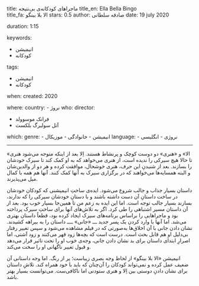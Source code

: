 
title: ماجراهای کودکانه‌ی بی‌نتیجه
title_en: Ella Bella Bingo  
title_fa: الا بلا بینگو
stars: 0.5
author: صادقه سلطانی
date: 19 july 2020

duration: 1:15

keywords:
  - انیمیشن
  - کودکانه

tags:
  - انیمیشن
  - کودکانه  

when:
  created: 2020

where:
  country:
    - نروژ
who:
  director: 
  - فرانک موسوولد
  - آتل سولبرگ بلکسث

which:
  genre:
    - انیمیشن
    - خانوادگی
    - موزیکال
  language: 
    - نروژی
    - انگلیسی

---

«الا» و «هنری» دو دوست کوچک و پرنشاط هستند. اِلا بعد از اینکه متوجه می‌شود هنری تا حالا هیچ سیرکی را ندیده است، از هنری می‌خواهد که به او کمک کند تا سیرک خودشان را بسازند. بعد از شنیدنِ این حرف، هنری خوشحال، موافقت کرده و هر دو از والدین‌شان و البته همسایه‌‌ها می‌خواهند که در برگزاری سیرک به آنها کمک کنند. آنها هم همه با کمال میل می‌پذیرند.

داستان بسیار جذاب و جالب شروع می‌شود. ایده‌ی ساختِ انیمیشنی که کودکان خودشان در ساخت داستانِ آن دست داشته باشند و با دستانِ خودشان سیرکی را که ندارند، بسازند بسیار جالب توجه است. اما این ایده به زعم من تا همین‌جا بسیار خوب بود. بعد از آن داستان مسیر اشتباهی را طی کرد. اگر به تلاش‌های آنها برای ساختِ سیرک پرداخته بود و ماجراهایی را براساس برنامه‌های سیرک ایجاد کرده بود، قطعاً داستان بهتری می‌شد. اما آنها با وارد کردن یک پسر جدید ـــ «جانی» ــــ داستان را به بیراهه کشیدند. نشان دادن جانی با آن اخلاق‌ها به‌صورتی که در فیلم مشاهده می‌شود و سپس تغییر رفتار بی‌دلیل او هم قابل بحث است. درست است که بچه‌ها زود قهر می‌کنند و زود آشتی، اما اصرارِ ابتدای داستان برای بد نشان دادن جانی، وجه‌ی خوب او را تحت تاثیر قرار می‌دهد و قبول تغییر ناگهانی او را سخت می‌کند.

انیمیشن «الا بلا بینگو» از لحاظ وجه بصری زیباست؛ پر از رنگ. اما وجه داستانی‌ آن ضعیف عمل کرده و نمی‌تواند کودکان را آن‌چنان که باید با خود همراه کند. تلاشِ داستان برای نشان دادنِ دوستی بین اِلا و هنری ستودنی اما ناکافی‌ست. می‌توانست بسیار بهتر باشد.